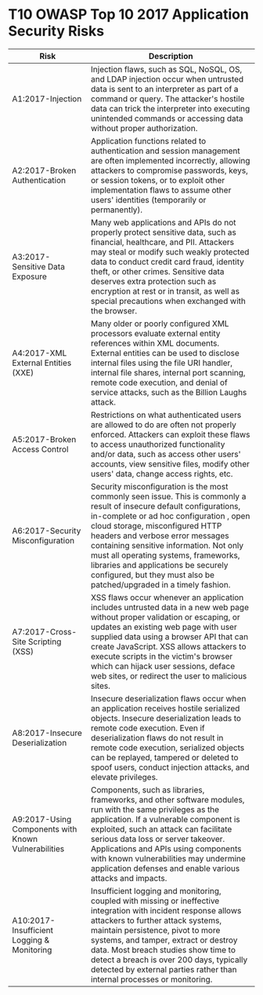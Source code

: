 # T10 OWASP Top 10 2017 Application Security Risks
| Risk | Description | 
| -- | -- |
| A1:2017-Injection | Injection flaws, such as SQL, NoSQL, OS, and LDAP injection occur when untrusted data is sent to an interpreter as part of a command or query. The attacker's hostile data can trick the interpreter into executing unintended commands or accessing data without proper authorization. |
| A2:2017-Broken Authentication | Application functions related to authentication and session management are often implemented incorrectly, allowing attackers to compromise passwords, keys, or session tokens, or to exploit other implementation flaws to assume other users' identities (temporarily or permanently).
| A3:2017-Sensitive Data Exposure | Many web applications and APIs do not properly protect sensitive data, such as financial, healthcare, and PII. Attackers may steal or modify such weakly protected data to conduct credit card fraud, identity theft, or other crimes. Sensitive data deserves extra protection such as encryption at rest or in transit, as well as special precautions when exchanged with the browser. |
| A4:2017-XML External Entities (XXE) | Many older or poorly configured XML processors evaluate external entity references within XML documents. External entities can be used to disclose internal files using the file URI handler, internal file shares, internal port scanning, remote code execution, and denial of service attacks, such as the Billion Laughs attack. |
| A5:2017-Broken Access Control | Restrictions on what authenticated users are allowed to do are often not properly enforced. Attackers can exploit these flaws to access unauthorized functionality and/or data, such as access other users' accounts, view sensitive files, modify other users' data, change access rights, etc. |
| A6:2017-Security Misconfiguration | Security misconfiguration is the most commonly seen issue. This is commonly a result of insecure default configurations, in-complete or ad hoc configuration , open cloud storage, misconfigured HTTP headers and verbose error messages containing sensitive information. Not only must all operating systems, frameworks, libraries and applications be securely configured, but they must also be patched/upgraded in a timely fashion. |
| A7:2017-Cross-Site Scripting (XSS) | XSS flaws occur whenever an application includes untrusted data in a new web page without proper validation or escaping, or updates an existing web page with user supplied data using a browser API that can create JavaScript. XSS allows attackers to execute scripts in the victim's browser which can hijack user sessions, deface web sites, or redirect the user to malicious sites. |
| A8:2017-Insecure Deserialization | Insecure deserialization flaws occur when an application receives hostile serialized objects. Insecure deserialization leads to remote code execution. Even if deserialization flaws do not result in remote code execution, serialized objects can be replayed, tampered or deleted to spoof users, conduct injection attacks, and elevate privileges. |
| A9:2017-Using Components with Known Vulnerabilities | Components, such as libraries, frameworks, and other software modules, run with the same privileges as the application. If a vulnerable component is exploited, such an attack can facilitate serious data loss or server takeover. Applications and APIs using components with known vulnerabilities may undermine application defenses and enable various attacks and impacts. |
| A10:2017-Insufficient Logging & Monitoring| Insufficient logging and monitoring, coupled with missing or ineffective integration with incident response allows attackers to further attack systems, maintain persistence, pivot to more systems, and tamper, extract or destroy data. Most breach studies show time to detect a breach is over 200 days, typically detected by external parties rather than internal processes or monitoring. |
